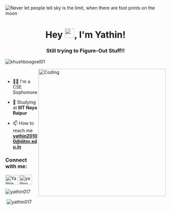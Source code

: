 ![Never let people tell sky is the limit, when there are foot prints on the moon](https://user-images.githubusercontent.com/75620849/131303061-e1e42bbb-f7dc-418b-a665-162f0ea379b0.png)

<h1 align="center">Hey <img src="https://user-images.githubusercontent.com/75620849/131698642-6af0b3f9-ed01-4fa9-b9a5-fbeb4b18aa58.gif" width="30px">, I'm Yathin!</h1>
<h3 align="center">Still trying to Figure-Out Stuff!!</h3>

<p align="left"> <img src="https://komarev.com/ghpvc/?username=yathin017&label=Profile%20views&color=129e00&style=plastic" alt="khushboogoel01" /> </p>
<img align="right" alt="Coding" width="400" src="https://user-images.githubusercontent.com/75620849/131304878-9c7f3d49-e1eb-4a64-a09f-415016784dd4.gif">

<br>

- 👨‍💻 I'm a CSE Sophomore

- 🏫 Studying at **IIIT Naya Raipur**

- 📫 How to reach me **yathin20100@iiitnr.edu.in**

<h3 align="left">Connect with me:</h3>
<p align="left">
<a href="https://linkedin.com/in/yathin-prakash-kethepalli" target="blank"><img align="center" src="https://cdn.jsdelivr.net/npm/simple-icons@3.0.1/icons/linkedin.svg" alt="Yathin Prakash Kethepalli" height="30" width="40" /></a>
<a href="https://instagram.com/yathin_017" target="blank"><img align="center" src="https://cdn.jsdelivr.net/npm/simple-icons@3.0.1/icons/instagram.svg" alt="yathin_017" height="30" width="40" /></a>
</p>

<p><img align="left" src="https://github-readme-stats.vercel.app/api/top-langs?username=yathin017&show_icons=true&locale=en&layout=compact" alt="yathin017" /></p>
<br>
<p>&nbsp;<img align="center" src="https://github-readme-stats.vercel.app/api?username=yathin017&show_icons=true&locale=en" alt="yathin017" /></p>
